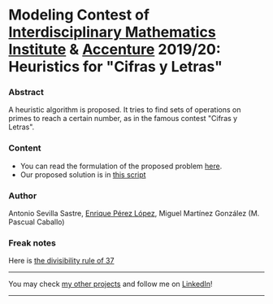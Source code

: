# Modeling Contest of [Interdisciplinary Mathematics Institute](https://www.ucm.es/imi) & [Accenture](https://www.accenture.com/es-es) 2019/20: Heuristics for "Cifras y Letras"

### Abstract
A heuristic algorithm is proposed. It tries to find sets of operations on primes to reach a certain number, as in the famous contest "Cifras y Letras".

### Content
- You can read the formulation of the proposed problem [here](https://github.com/asevillasastre/Accenture-IMI-II-Modeling-Contest/blob/main/PROBLEM.pdf).
- Our proposed solution is in [this script](https://github.com/asevillasastre/Accenture-IMI-II-Modeling-Contest/blob/main/SCRIPT.py)

### Author
Antonio Sevilla Sastre, [Enrique Pérez López](https://www.linkedin.com/in/enrique-perez-lopez/), Miguel Martínez González (M. Pascual Caballo)

### Freak notes
Here is [the divisibility rule of 37](https://youtu.be/fNwfQLHvFxA)

-----------------------------------------------------------------------------

You may check [my other projects](https://github.com/asevillasastre?tab=repositories) and follow me on [LinkedIn](https://www.linkedin.com/in/asevillasastre/)!

-----------------------------------------------------------------------------

